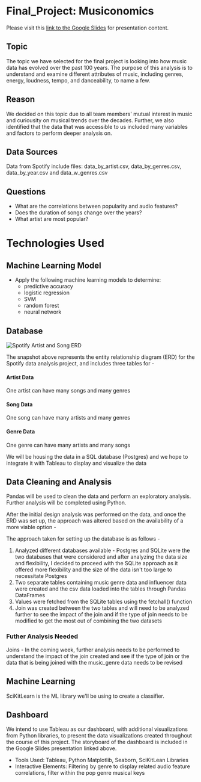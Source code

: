 # Final_Project: Musiconomics

Please visit this [link to the Google Slides](https://docs.google.com/presentation/d/1p_Z2Gktkt6Z4mRQBZBdKG34dpdG-liZxhFf-hvlsZvU/edit?usp=sharing?publish=yes "link to Google Slides") for presentation content.

## Topic 
The topic we have selected for the final project is looking into how music data has evolved over the past 100 years. The purpose of this analysis is to understand and examine different attributes of music, including genres, energy, loudness, tempo, and danceability, to name a few. 

## Reason
We decided on this topic due to all team members' mutual interest in music and curiousity on musical trends over the decades. Further, we also identified that the data that was accessible to us included many variables and factors to perform deeper analysis on. 


## Data Sources
Data from Spotify include files: data_by_artist.csv, data_by_genres.csv, data_by_year.csv and data_w_genres.csv 


## Questions
- What are the correlations between popularity and audio features?
- Does the duration of songs change over the years?
- What artist are most popular?

# Technologies Used


## Machine Learning Model 
- Apply the following machine learning models to determine:
  - predictive accuracy
  - logistic regression
  - SVM
  - random forest
  - neural network


## Database

![Spotify Artist and Song ERD](https://github.com/zanelouis/Final_Project/blob/Keshs_branch/Spotify_Data_ERD.png)

The snapshot above represents the entity relationship diagram (ERD) for the Spotify data analysis project, and includes three tables for - 
#### Artist Data
One artist can have many songs and many genres

#### Song Data
One song can have many artists and many genres

#### Genre Data
One genre can have many artists and many songs

We will be housing the data in a SQL database (Postgres) and we hope to integrate it with Tableau to display and visualize the data

## Data Cleaning and Analysis
Pandas will be used to clean the data and perform an exploratory analysis. Further analysis will be completed using Python.

After the initial design analysis was performed on the data, and once the ERD was set up, the approach was altered based on the availability of a more viable option -

The approach taken for setting up the database is as follows - 
1) Analyzed different databases available - Postgres and SQLite were the two databases that were considered and after analyzing the data size and flexibility, I decided to proceed with the SQLite approach as it offered more flexibility and the size of the data isn't too large to necessitate Postgres
2) Two separate tables containing music genre data and influencer data were created and the csv data loaded into the tables through Pandas DataFrames
3) Values were fetched from the SQLite tables using the fetchall() function
4) Join was created between the two tables and will need to be analyzed further to see the impact of the join and if the type of join needs to be modified to get the most out of combining the two datasets

### Futher Analysis Needed
Joins - In the coming week, further analysis needs to be performed to understand the impact of the join created and see if the type of join or the data that is being joined with the music_genre data needs to be revised


## Machine Learning
SciKitLearn is the ML library we'll be using to create a classifier. 


## Dashboard
We intend to use Tableau as our dashboard, with additional visualizations from Python libraries, to present the data visualizations created throughout the course of this project.  The storyboard of the dashboard is included in the Google Slides presentation linked above. 
- Tools Used: Tableau, Python Matplotlib, Seaborn, SciKitLean Libraries
- Interactive Elements: Filtering by genre to display related audio feature correlations, filter within the pop genre musical keys

